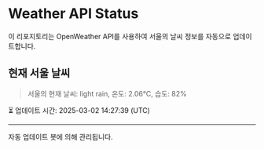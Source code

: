 
# Weather API Status

이 리포지토리는 OpenWeather API를 사용하여 서울의 날씨 정보를 자동으로 업데이트합니다.

## 현재 서울 날씨
> 서울의 현재 날씨: light rain, 온도: 2.06°C, 습도: 82%

⏳ 업데이트 시간: 2025-03-02 14:27:39 (UTC)

---
자동 업데이트 봇에 의해 관리됩니다.
